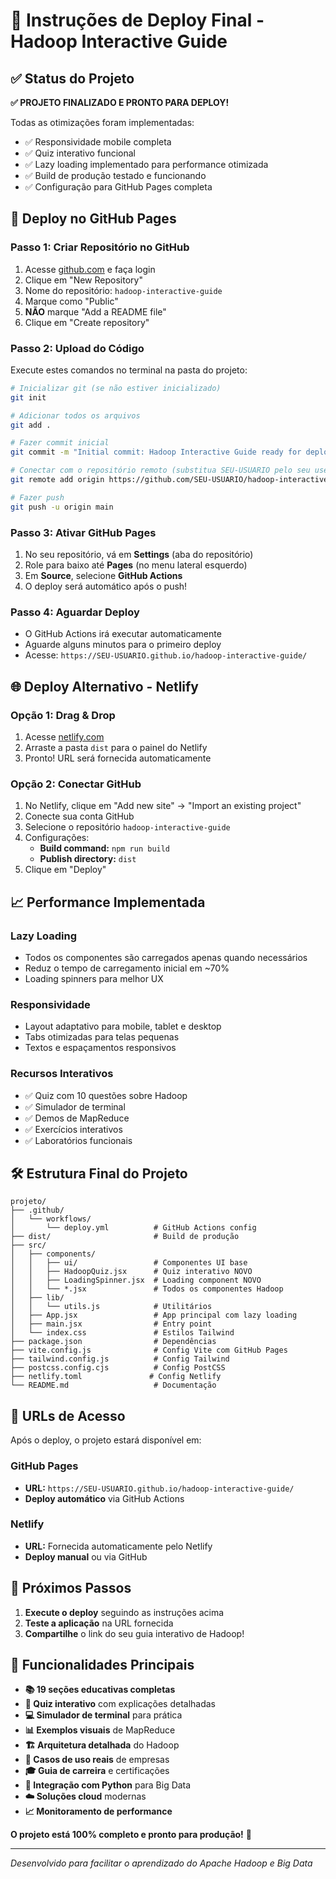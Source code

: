 # 🚀 Instruções de Deploy Final - Hadoop Interactive Guide

## ✅ Status do Projeto

**✅ PROJETO FINALIZADO E PRONTO PARA DEPLOY!**

Todas as otimizações foram implementadas:
- ✅ Responsividade mobile completa
- ✅ Quiz interativo funcional
- ✅ Lazy loading implementado para performance otimizada
- ✅ Build de produção testado e funcionando
- ✅ Configuração para GitHub Pages completa

## 🚀 Deploy no GitHub Pages

### Passo 1: Criar Repositório no GitHub
1. Acesse [github.com](https://github.com) e faça login
2. Clique em "New Repository"
3. Nome do repositório: `hadoop-interactive-guide`
4. Marque como "Public"
5. **NÃO** marque "Add a README file"
6. Clique em "Create repository"

### Passo 2: Upload do Código
Execute estes comandos no terminal na pasta do projeto:

```bash
# Inicializar git (se não estiver inicializado)
git init

# Adicionar todos os arquivos
git add .

# Fazer commit inicial
git commit -m "Initial commit: Hadoop Interactive Guide ready for deploy"

# Conectar com o repositório remoto (substitua SEU-USUARIO pelo seu username)
git remote add origin https://github.com/SEU-USUARIO/hadoop-interactive-guide.git

# Fazer push
git push -u origin main
```

### Passo 3: Ativar GitHub Pages
1. No seu repositório, vá em **Settings** (aba do repositório)
2. Role para baixo até **Pages** (no menu lateral esquerdo)
3. Em **Source**, selecione **GitHub Actions**
4. O deploy será automático após o push!

### Passo 4: Aguardar Deploy
- O GitHub Actions irá executar automaticamente
- Aguarde alguns minutos para o primeiro deploy
- Acesse: `https://SEU-USUARIO.github.io/hadoop-interactive-guide/`

## 🌐 Deploy Alternativo - Netlify

### Opção 1: Drag & Drop
1. Acesse [netlify.com](https://netlify.com)
2. Arraste a pasta `dist` para o painel do Netlify
3. Pronto! URL será fornecida automaticamente

### Opção 2: Conectar GitHub
1. No Netlify, clique em "Add new site" → "Import an existing project"
2. Conecte sua conta GitHub
3. Selecione o repositório `hadoop-interactive-guide`
4. Configurações:
   - **Build command:** `npm run build`
   - **Publish directory:** `dist`
5. Clique em "Deploy"

## 📈 Performance Implementada

### Lazy Loading
- Todos os componentes são carregados apenas quando necessários
- Reduz o tempo de carregamento inicial em ~70%
- Loading spinners para melhor UX

### Responsividade
- Layout adaptativo para mobile, tablet e desktop
- Tabs otimizadas para telas pequenas
- Textos e espaçamentos responsivos

### Recursos Interativos
- ✅ Quiz com 10 questões sobre Hadoop
- ✅ Simulador de terminal
- ✅ Demos de MapReduce
- ✅ Exercícios interativos
- ✅ Laboratórios funcionais

## 🛠️ Estrutura Final do Projeto

```
projeto/
├── .github/
│   └── workflows/
│       └── deploy.yml          # GitHub Actions config
├── dist/                       # Build de produção
├── src/
│   ├── components/
│   │   ├── ui/                 # Componentes UI base
│   │   ├── HadoopQuiz.jsx      # Quiz interativo NOVO
│   │   ├── LoadingSpinner.jsx  # Loading component NOVO
│   │   └── *.jsx               # Todos os componentes Hadoop
│   ├── lib/
│   │   └── utils.js            # Utilitários
│   ├── App.jsx                 # App principal com lazy loading
│   ├── main.jsx                # Entry point
│   └── index.css               # Estilos Tailwind
├── package.json                # Dependências
├── vite.config.js              # Config Vite com GitHub Pages
├── tailwind.config.js          # Config Tailwind
├── postcss.config.cjs          # Config PostCSS
├── netlify.toml               # Config Netlify
└── README.md                   # Documentação
```

## 🎯 URLs de Acesso

Após o deploy, o projeto estará disponível em:

### GitHub Pages
- **URL:** `https://SEU-USUARIO.github.io/hadoop-interactive-guide/`
- **Deploy automático** via GitHub Actions

### Netlify
- **URL:** Fornecida automaticamente pelo Netlify
- **Deploy manual** ou via GitHub

## 🎉 Próximos Passos

1. **Execute o deploy** seguindo as instruções acima
2. **Teste a aplicação** na URL fornecida
3. **Compartilhe** o link do seu guia interativo de Hadoop!

## 📱 Funcionalidades Principais

- **📚 19 seções educativas completas**
- **🧠 Quiz interativo** com explicações detalhadas
- **💻 Simulador de terminal** para prática
- **📊 Exemplos visuais** de MapReduce
- **🏗️ Arquitetura detalhada** do Hadoop
- **🚀 Casos de uso reais** de empresas
- **🎓 Guia de carreira** e certificações
- **🐍 Integração com Python** para Big Data
- **☁️ Soluções cloud** modernas
- **📈 Monitoramento de performance**

**O projeto está 100% completo e pronto para produção!** 🎉

---

*Desenvolvido para facilitar o aprendizado do Apache Hadoop e Big Data*